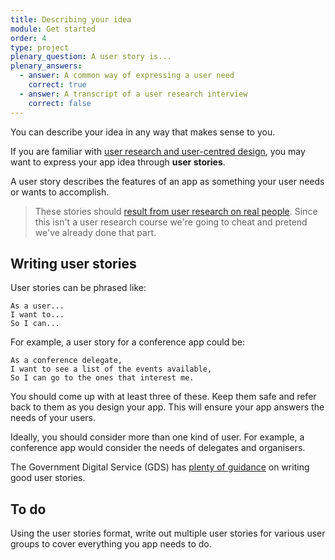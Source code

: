 ```yaml
---
title: Describing your idea
module: Get started
order: 4
type: project
plenary_question: A user story is...
plenary_answers:
  - answer: A common way of expressing a user need
    correct: true
  - answer: A transcript of a user research interview
    correct: false
---
```



You can describe your idea in any way that makes sense to you.

If you are familiar with [user research and user-centred design](https://www.gov.uk/service-manual/service-standard/understand-user-needs), you may want to express your app idea through **user stories**.

A user story describes the features of an app as something your user needs or wants to accomplish.

> These stories should [result from user research on real people](https://www.gov.uk/service-manual/user-research/start-by-learning-user-needs#linking-user-needs-to-user-stories). Since this isn't a user research course we're going to cheat and pretend we've already done that part.

## Writing user stories
User stories can be phrased like:

```
As a user...
I want to...
So I can...
```

For example, a user story for a conference app could be:

```
As a conference delegate,
I want to see a list of the events available,
So I can go to the ones that interest me.
```

You should come up with at least three of these. Keep them safe and refer back to them as you design your app. This will ensure your app answers the needs of your users. 

Ideally, you should consider more than one kind of user. For example, a conference app would consider the needs of delegates and organisers.

The Government Digital Service (GDS) has [plenty of guidance](https://www.gov.uk/service-manual/agile-delivery/writing-user-stories) on writing good user stories.

<div class="todo">
		<h2>To do</h2>
		<p>Using the user stories format, write out multiple user stories for various user groups to cover everything you app needs to do.</p>
</div>
